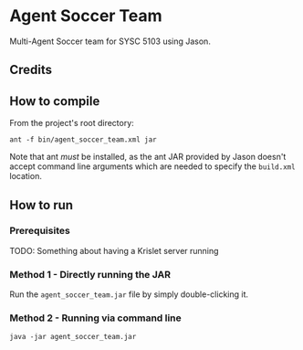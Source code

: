 # Agent Soccer Team

Multi-Agent Soccer team for SYSC 5103 using Jason.

## Credits

## How to compile

From the project's root directory:

```
ant -f bin/agent_soccer_team.xml jar
```

Note that ant _must_ be installed, as the ant JAR provided by Jason doesn't accept command line arguments which are needed to specify the `build.xml` location.

## How to run

### Prerequisites

TODO: Something about having a Krislet server running

### Method 1 - Directly running the JAR

Run the `agent_soccer_team.jar` file by simply double-clicking it.

### Method 2 - Running via command line

```
java -jar agent_soccer_team.jar
```
